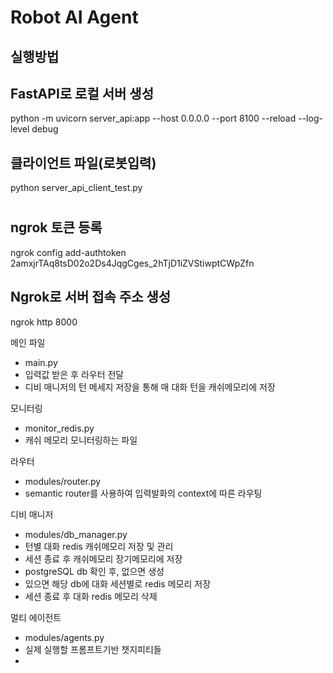 # Robot AI Agent


## 실행방법 ##
## FastAPI로 로컬 서버 생성
python -m uvicorn server_api:app --host 0.0.0.0 --port 8100 --reload --log-level debug

## 클라이언트 파일(로봇입력)
python server_api_client_test.py

# ######################







## ngrok 토큰 등록
ngrok config add-authtoken 2amxjrTAq8tsD02o2Ds4JqgCges_2hTjD1iZVStiwptCWpZfn

## Ngrok로 서버 접속 주소 생성 
ngrok http 8000

메인 파일
- main.py
- 입력값 받은 후 라우터 전달
- 디비 매니저의 턴 메세지 저장을 통해 매 대화 턴을 캐쉬메모리에 저장

모니터링
- monitor_redis.py
- 캐쉬 메모리 모니터링하는 파일

라우터
- modules/router.py
- semantic router를 사용하여 입력발화의 context에 따른 라우팅

디비 매니저
- modules/db_manager.py
- 턴별 대화 redis 캐쉬메모리 저장 및 관리
- 세션 종료 후 캐쉬메모리 장기메모리에 저장 
- postgreSQL db 확인 후, 없으면 생성
- 있으면 해당 db에 대화 세션별로 redis 메모리 저장
- 세션 종료 후 대화 redis 메모리 삭제

멀티 에이전트 
- modules/agents.py
- 실제 실행할 프롬프트기반 챗지피티들
-
